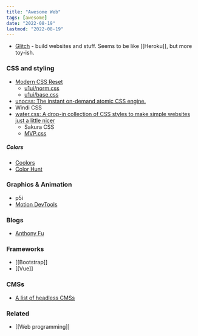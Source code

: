 ```yaml
---
title: "Awesome Web"
tags: [awesome]
date: "2022-08-19"
lastmod: "2022-08-19"
---
```


- [Glitch](https://glitch.com/) - build websites and stuff. Seems to be like [[Heroku]], but more toy-ish.

### CSS and styling
- [Modern CSS Reset](https://www.joshwcomeau.com/css/custom-css-reset/)
	- [u1ui/norm.css](https://github.com/u1ui/norm.css)
	- [u1ui/base.css](https://github.com/u1ui/base.css)
- [unocss: The instant on-demand atomic CSS engine.](https://github.com/unocss/unocss)
- Windi CSS
- [water.css: A drop-in collection of CSS styles to make simple websites just a little nicer](https://github.com/kognise/water.css)
	- Sakura CSS
	 - [MVP.css](https://andybrewer.github.io/mvp/)

##### Colors
- [Coolors](https://coolors.co/)
- [Color Hunt](https://colorhunt.co/)

### Graphics & Animation
- p5i
- [Motion DevTools](https://motion.dev/tools)

### Blogs
- [Anthony Fu](https://antfu.me/)

### Frameworks
- [[Bootstrap]]
- [[Vue]]

### CMSs
- [A list of headless CMSs](https://jamstack.org/headless-cms/)

### Related
- [[Web programming]]
